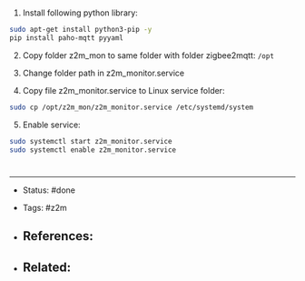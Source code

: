 # 
01. Install following python library:
```bash
sudo apt-get install python3-pip -y
pip install paho-mqtt pyyaml
```

02. Copy folder z2m_mon to same folder with folder zigbee2mqtt: `/opt`

03. Change folder path in z2m_monitor.service

04. Copy file z2m_monitor.service to Linux service folder: 
```bash
sudo cp /opt/z2m_mon/z2m_monitor.service /etc/systemd/system 
```

05. Enable service: 
```bash
sudo systemctl start z2m_monitor.service
sudo systemctl enable z2m_monitor.service
```

# 

---
- Status: #done

- Tags: #z2m 

- References:
	- 

- Related:
	- 
